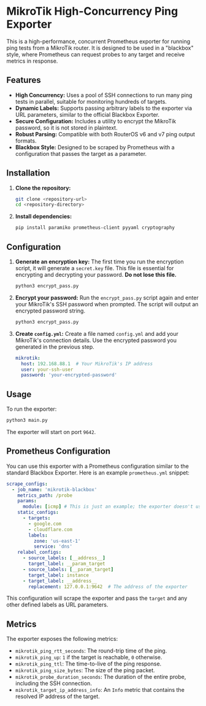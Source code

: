 # MikroTik High-Concurrency Ping Exporter

This is a high-performance, concurrent Prometheus exporter for running ping tests from a MikroTik router. It is designed to be used in a "blackbox" style, where Prometheus can request probes to any target and receive metrics in response.

## Features

- **High Concurrency:** Uses a pool of SSH connections to run many ping tests in parallel, suitable for monitoring hundreds of targets.
- **Dynamic Labels:** Supports passing arbitrary labels to the exporter via URL parameters, similar to the official Blackbox Exporter.
- **Secure Configuration:** Includes a utility to encrypt the MikroTik password, so it is not stored in plaintext.
- **Robust Parsing:** Compatible with both RouterOS v6 and v7 ping output formats.
- **Blackbox Style:** Designed to be scraped by Prometheus with a configuration that passes the target as a parameter.

## Installation

1.  **Clone the repository:**
    ```bash
    git clone <repository-url>
    cd <repository-directory>
    ```

2.  **Install dependencies:**
    ```bash
    pip install paramiko prometheus-client pyyaml cryptography
    ```

## Configuration

1.  **Generate an encryption key:**
    The first time you run the encryption script, it will generate a `secret.key` file. This file is essential for encrypting and decrypting your password. **Do not lose this file.**
    ```bash
    python3 encrypt_pass.py
    ```

2.  **Encrypt your password:**
    Run the `encrypt_pass.py` script again and enter your MikroTik's SSH password when prompted. The script will output an encrypted password string.
    ```bash
    python3 encrypt_pass.py
    ```

3.  **Create `config.yml`:**
    Create a file named `config.yml` and add your MikroTik's connection details. Use the encrypted password you generated in the previous step.
    ```yaml
    mikrotik:
      host: 192.168.88.1  # Your MikroTik's IP address
      user: your-ssh-user
      password: 'your-encrypted-password'
    ```

## Usage

To run the exporter:
```bash
python3 main.py
```
The exporter will start on port `9642`.

## Prometheus Configuration

You can use this exporter with a Prometheus configuration similar to the standard Blackbox Exporter. Here is an example `prometheus.yml` snippet:

```yaml
scrape_configs:
  - job_name: 'mikrotik-blackbox'
    metrics_path: /probe
    params:
      module: [icmp] # This is just an example; the exporter doesn't use modules
    static_configs:
      - targets:
        - google.com
        - cloudflare.com
        labels:
          zone: 'us-east-1'
          service: 'dns'
    relabel_configs:
      - source_labels: [__address__]
        target_label: __param_target
      - source_labels: [__param_target]
        target_label: instance
      - target_label: __address__
        replacement: 127.0.0.1:9642  # The address of the exporter
```

This configuration will scrape the exporter and pass the `target` and any other defined labels as URL parameters.

## Metrics

The exporter exposes the following metrics:

- `mikrotik_ping_rtt_seconds`: The round-trip time of the ping.
- `mikrotik_ping_up`: `1` if the target is reachable, `0` otherwise.
- `mikrotik_ping_ttl`: The time-to-live of the ping response.
- `mikrotik_ping_size_bytes`: The size of the ping packet.
- `mikrotik_probe_duration_seconds`: The duration of the entire probe, including the SSH connection.
- `mikrotik_target_ip_address_info`: An `Info` metric that contains the resolved IP address of the target.
